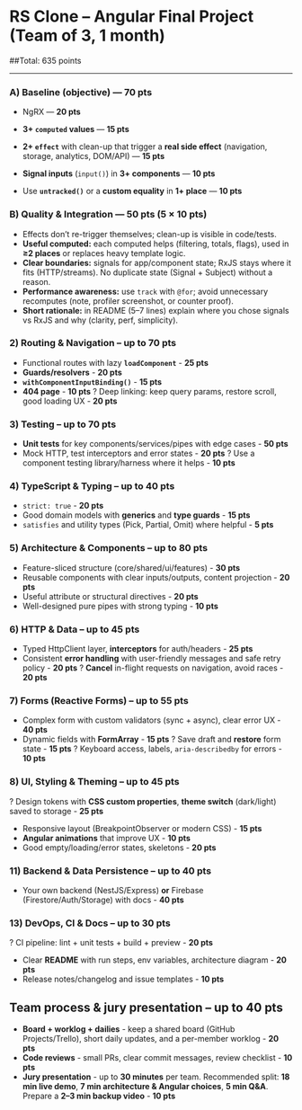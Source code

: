 # RS Clone – Angular Final Project (Team of 3, 1 month)

##Total: 635 points

---

### A) Baseline (objective) — **70 pts**

- NgRX — **20 pts**

- **3+ `computed` values** — **15 pts**

- **2+ `effect`** with clean-up that trigger a **real side effect** (navigation, storage, analytics, DOM/API) — **15 pts**

- **Signal inputs** (`input()`) in **3+ components** — **10 pts**
  
- Use **`untracked()`** or a **custom equality** in **1+ place** — **10 pts**


### B) Quality & Integration — **50 pts** (5 × 10 pts)

- Effects don’t re-trigger themselves; clean-up is visible in code/tests.
- **Useful computed:** each computed helps (filtering, totals, flags), used in **≥2 places** or replaces heavy template logic.
- **Clear boundaries:** signals for app/component state; RxJS stays where it fits (HTTP/streams). No duplicate state (Signal + Subject) without a reason.
- **Performance awareness:** use `track` with `@for`; avoid unnecessary recomputes (note, profiler screenshot, or counter proof).
- **Short rationale:** in README (5–7 lines) explain where you chose signals vs RxJS and why (clarity, perf, simplicity).

### 2) Routing & Navigation – up to 70 pts

- Functional routes with lazy **`loadComponent`** - **25 pts**
- **Guards/resolvers** - **20 pts**
- **`withComponentInputBinding()`** - **15 pts**
- **404 page** - **10 pts**
? Deep linking: keep query params, restore scroll, good loading UX - **20 pts**

### 3) Testing – up to 70 pts

- **Unit tests** for key components/services/pipes with edge cases - **50 pts**
- Mock HTTP, test interceptors and error states - **20 pts**
? Use a component testing library/harness where it helps - **10 pts**

### 4) TypeScript & Typing – up to 40 pts

- `strict: true` - **20 pts**
- Good domain models with **generics** and **type guards** - **15 pts**
- `satisfies` and utility types (Pick, Partial, Omit) where helpful - **5 pts**

### 5) Architecture & Components – up to 80 pts

- Feature-sliced structure (core/shared/ui/features) - **30 pts**
- Reusable components with clear inputs/outputs, content projection - **20 pts**
- Useful attribute or structural directives - **20 pts**
- Well-designed pure pipes with strong typing - **10 pts**

### 6) HTTP & Data – up to 45 pts

- Typed HttpClient layer, **interceptors** for auth/headers - **25 pts**
- Consistent **error handling** with user-friendly messages and safe retry policy - **20 pts**
? **Cancel** in-flight requests on navigation, avoid races - **20 pts**

### 7) Forms (Reactive Forms) – up to 55 pts

- Complex form with custom validators (sync + async), clear error UX - **40 pts**
- Dynamic fields with **FormArray** - **15 pts**
? Save draft and **restore** form state - **15 pts**
? Keyboard access, labels, `aria-describedby` for errors - **10 pts**

### 8) UI, Styling & Theming – up to 45 pts

? Design tokens with **CSS custom properties**, **theme switch** (dark/light) saved to storage - **25 pts**
- Responsive layout (BreakpointObserver or modern CSS) - **15 pts**
- **Angular animations** that improve UX - **10 pts**
- Good empty/loading/error states, skeletons - **20 pts**

### 11) Backend & Data Persistence – up to 40 pts

- Your own backend (NestJS/Express) **or** Firebase (Firestore/Auth/Storage) with docs - **40 pts**

### 13) DevOps, CI & Docs – up to 30 pts

? CI pipeline: lint + unit tests + build + preview - **20 pts**
- Clear **README** with run steps, env variables, architecture diagram - **20 pts**
- Release notes/changelog and issue templates - **10 pts**

## Team process & jury presentation – up to 40 pts

- **Board + worklog + dailies** - keep a shared board (GitHub Projects/Trello), short daily updates, and a per-member worklog - **20 pts**
- **Code reviews** - small PRs, clear commit messages, review checklist - **10 pts**
- **Jury presentation** - up to **30 minutes** per team. Recommended split: **18 min live demo**, **7 min architecture & Angular choices**, **5 min Q\&A**. Prepare a **2–3 min backup video** - **10 pts**
